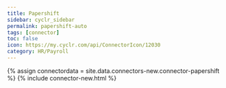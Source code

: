 ```yaml
---
title: Papershift
sidebar: cyclr_sidebar
permalink: papershift-auto
tags: [connector]
toc: false
icon: https://my.cyclr.com/api/ConnectorIcon/12030
category: HR/Payroll
---
```

{% assign connectordata = site.data.connectors-new.connector-papershift %}
{% include connector-new.html %}	